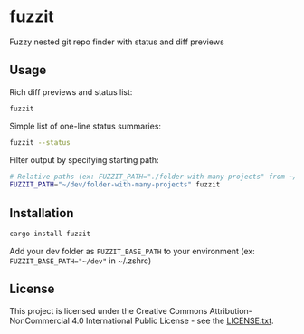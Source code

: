 # fuzzit

Fuzzy nested git repo finder with status and diff previews


## Usage

Rich diff previews and status list:
```sh
fuzzit
```

<!---
gif
-->

Simple list of one-line status summaries:
```sh
fuzzit --status
```

<!---
gif
-->

Filter output by specifying starting path:
```sh
# Relative paths (ex: FUZZIT_PATH="./folder-with-many-projects" from ~/dev) will work
FUZZIT_PATH="~/dev/folder-with-many-projects" fuzzit
```


## Installation

```sh
cargo install fuzzit
```

Add your dev folder as `FUZZIT_BASE_PATH` to your environment (ex: `FUZZIT_BASE_PATH="~/dev"` in ~/.zshrc)


## License

This project is licensed under the Creative Commons Attribution-NonCommercial 4.0 International Public License - see the [LICENSE.txt](https://github.com/dawitalemu4/fuzzit/blob/main/LICENSE.txt).
